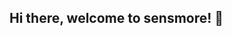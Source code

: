 ## Hi there, welcome to sensmore! 👋

<!--

We're automating heavy machines and operations all over the world!
-->
